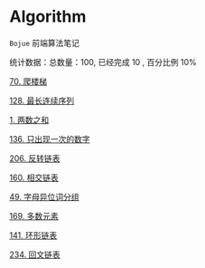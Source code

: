 # Algorithm
`Bojue` 前端算法笔记


统计数据：总数量：100, 已经完成 10 , 百分比例 10%


[70. 爬楼梯](src/hot-100/climbing-staris/README.md)

[128. 最长连续序列](src/hot-100/longest-consecutive-sequence/README.md)

[1. 两数之和](src/hot-100/tow-sun/README.md)

[136. 只出现一次的数字](src/hot-100/signal-number/README.md)

[206. 反转链表](src/hot-100/reverse-linked-list/README.md)

[160. 相交链表](src/hot-100/intersection-of-two-linked-lists/README.md)

[49. 字母异位词分组](src/hot-100/group-anagrams/README.md)

[169. 多数元素](src/hot-100/majority-elemen/README.md)

[141. 环形链表](src/hot-100/linked-list-cycle/README.md)

[234. 回文链表](src/hot-100/palindrome-linked-list/README.md)

